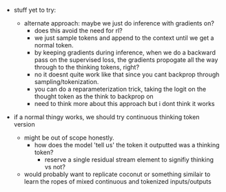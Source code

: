 - stuff yet to try:
    - alternate approach: maybe we just do inference with gradients on?
        - does this avoid the need for rl?
        - we just sample tokens and append to the context until we get a normal token.
        - by keeping gradients during inference, when we do a backward pass on the supervised loss,
        the gradients propogate all the way through to the thinking tokens, right?
        - no it doesnt quite work like that since you cant backprop through sampling/tokenization.
        - you can do a reparameterization trick, taking the logit on the thought token as the think to backprop on
        - need to think more about this approach but i dont think it works

- if a normal thingy works, we should try continuous thinking token version
    - might be out of scope honestly.
        - how does the model 'tell us' the token it outputted was a thinking token?
            - reserve a single residual stream element to signifiy thinking vs not?
    - would probably want to replicate coconut or something similair to learn the ropes of mixed continuous and tokenized inputs/outputs